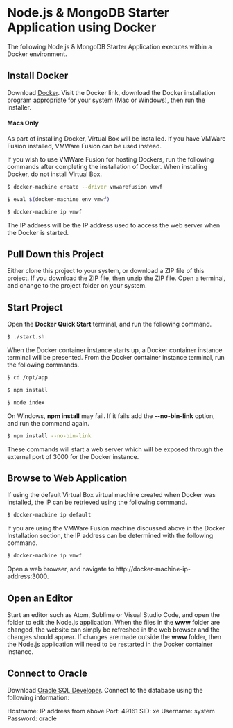 # Node.js & MongoDB Starter Application using Docker

The following Node.js & MongoDB Starter Application executes within a Docker environment.

## Install Docker

Download [Docker](https://www.docker.com/). Visit the Docker link, download the Docker installation program appropriate for your system (Mac or Windows), then run the installer.

#### Macs Only

As part of installing Docker, Virtual Box will be installed.  If you have VMWare Fusion installed, VMWare Fusion can be used instead.

If you wish to use VMWare Fusion for hosting Dockers, run the following commands after completing the installation of Docker. When installing Docker, do not install Virtual Box.

```bash
$ docker-machine create --driver vmwarefusion vmwf

$ eval $(docker-machine env vmwf)

$ docker-machine ip vmwf
```

The IP address will be the IP address used to access the web server when the Docker is started.

## Pull Down this Project

Either clone this project to your system, or download a ZIP file of this project. If you download the ZIP file, then unzip the ZIP file. Open a terminal, and change to the project folder on your system.

## Start Project

Open the **Docker Quick Start** terminal, and run the following command.

```bash
$ ./start.sh
```

When the Docker container instance starts up, a Docker container instance terminal will be presented.  From the Docker container instance terminal, run the following commands.

```bash
$ cd /opt/app

$ npm install

$ node index
```

On Windows, **npm install** may fail. If it fails add the **--no-bin-link** option, and run the command again.

```bash
$ npm install --no-bin-link
```

These commands will start a web server which will be exposed through the external port of 3000 for the Docker instance.

## Browse to Web Application

If using the default Virtual Box virtual machine created when Docker was installed, the IP can be retrieved using the following command.

```bash
$ docker-machine ip default
```

If you are using the VMWare Fusion machine discussed above in the Docker Installation section, the IP address can be determined with the following command.

```bash
$ docker-machine ip vmwf
```

Open a web browser, and navigate to http://docker-machine-ip-address:3000.

## Open an Editor

Start an editor such as Atom, Sublime or Visual Studio Code, and open the folder to edit the Node.js application. When the files in the **www** folder are changed, the website can simply be refreshed in the web browser and the changes should appear. If changes are made outside the **www** folder, then the Node.js application will need to be restarted in the Docker container instance.

## Connect to Oracle

Download [Oracle SQL Developer](http://www.oracle.com/technetwork/developer-tools/sql-developer/downloads/index.html). Connect to the database using the following information:

Hostname: IP address from above
Port: 49161
SID: xe
Username: system
Password: oracle

